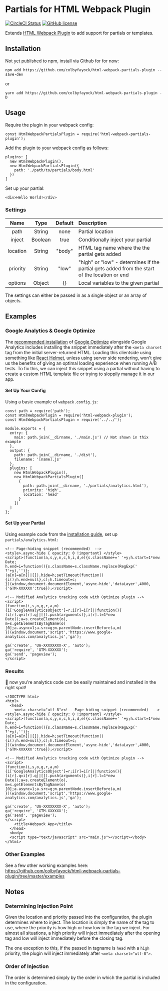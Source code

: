 # Partials for HTML Webpack Plugin

[![CircleCI Status](https://circleci.com/gh/colbyfayock/html-webpack-partials-plugin.svg?style=shield&circle-token=:circle-token)](https://circleci.com/gh/colbyfayock/html-webpack-partials-plugin) [![GitHub license](https://img.shields.io/badge/license-MIT-blue.svg)](https://github.com/colbyfayock/html-webpack-partials-plugin/blob/master/LICENSE)

Extends [HTML Webpack Plugin](https://github.com/jantimon/html-webpack-plugin) to add support for partials or templates.

## Installation

Not yet published to npm, install via Github for for now:
```
npm add https://github.com/colbyfayock/html-webpack-partials-plugin --save-dev
```
or
```
yarn add https://github.com/colbyfayock/html-webpack-partials-plugin -D
```

## Usage

Require the plugin in your webpack config:
```
const HtmlWebpackPartialsPlugin = require('html-webpack-partials-plugin');
```

Add the plugin to your webpack config as follows:
```
plugins: [
  new HtmlWebpackPlugin(),
  new HtmlWebpackPartialsPlugin({
    path: './path/to/partials/body.html'
  })
]
```

Set up your partial:
```
<div>Hello World!</div>
```

### Settings
| Name      | Type     | Default | Description
|:---------:|:--------:|:-------:|:----------|
| path      | String   | none    | Partial location
| inject    | Boolean  | true    | Conditionally inject your partial
| location  | String   | "body"  | HTML tag name where the the partial gets added
| priority  | String   | "low"   | "high" or "low" - determines if the partial gets added from the start of the location or end
| options   | Object   | {}      | Local variables to the given partial

The settings can either be passed in as a single object or an array of objects.

## Examples

### Google Analytics & Google Optimize

The [recommended installation](https://support.google.com/optimize/answer/6262084?hl=en) of [Google Optimize](https://www.google.com/analytics/optimize/) alongside Google Analytics includes installing the snippet immediately after the `<meta charset` tag from the initial server-returned HTML. Loading this clientside using something like [React Helmet](https://github.com/nfl/react-helmet), unless using server side rendering, won't give us the benefits of giving an optimal loading experience when running A/B tests. To fix this, we can inject this snippet using a partial without having to create a custom HTML template file or trying to sloppily manage it in our app.

#### Set Up Your Config
Using a basic example of `webpack.config.js`:
```
const path = require('path');
const HtmlWebpackPlugin = require('html-webpack-plugin');
const HtmlWebpackPartialsPlugin = require('../../');

module.exports = {
  entry: {
    main: path.join(__dirname, './main.js') // Not shown in thix example
  },
  output: {
    path: path.join(__dirname, './dist'),
    filename: '[name].js'
  },
  plugins: [
    new HtmlWebpackPlugin(),
    new HtmlWebpackPartialsPlugin([
      {
        path: path.join(__dirname, './partials/analytics.html'),
        priority: 'high',
        location: 'head'
      }
    ])
  ]
};
```
#### Set Up your Partial
Using example code from the [installation guide](https://support.google.com/optimize/answer/6262084?hl=en), set up `partials/analytics.html`:

```
<!-- Page-hiding snippet (recommended)  -->
<style>.async-hide { opacity: 0 !important} </style>
<script>(function(a,s,y,n,c,h,i,d,e){s.className+=' '+y;h.start=1*new Date;
h.end=i=function(){s.className=s.className.replace(RegExp(' ?'+y),'')};
(a[n]=a[n]||[]).hide=h;setTimeout(function(){i();h.end=null},c);h.timeout=c;
})(window,document.documentElement,'async-hide','dataLayer',4000,
{'GTM-XXXXXX':true});</script>

<!-- Modified Analytics tracking code with Optimize plugin -->
<script>
(function(i,s,o,g,r,a,m){i['GoogleAnalyticsObject']=r;i[r]=i[r]||function(){
(i[r].q=i[r].q||[]).push(arguments)},i[r].l=1*new Date();a=s.createElement(o),
m=s.getElementsByTagName(o)[0];a.async=1;a.src=g;m.parentNode.insertBefore(a,m)
})(window,document,'script','https://www.google-analytics.com/analytics.js','ga');

ga('create', 'UA-XXXXXXXX-X', 'auto');
ga('require', 'GTM-XXXXXX');
ga('send', 'pageview');
</script>
```

### Results
🙆 now you're analytics code can be easily maintained and installed in the right spot!
```
<!DOCTYPE html>
<html>
  <head>
    <meta charset="utf-8"><!-- Page-hiding snippet (recommended)  -->
<style>.async-hide { opacity: 0 !important} </style>
<script>(function(a,s,y,n,c,h,i,d,e){s.className+=' '+y;h.start=1*new Date;
h.end=i=function(){s.className=s.className.replace(RegExp(' ?'+y),'')};
(a[n]=a[n]||[]).hide=h;setTimeout(function(){i();h.end=null},c);h.timeout=c;
})(window,document.documentElement,'async-hide','dataLayer',4000,
{'GTM-XXXXXX':true});</script>

<!-- Modified Analytics tracking code with Optimize plugin -->
<script>
(function(i,s,o,g,r,a,m){i['GoogleAnalyticsObject']=r;i[r]=i[r]||function(){
(i[r].q=i[r].q||[]).push(arguments)},i[r].l=1*new Date();a=s.createElement(o),
m=s.getElementsByTagName(o)[0];a.async=1;a.src=g;m.parentNode.insertBefore(a,m)
})(window,document,'script','https://www.google-analytics.com/analytics.js','ga');

ga('create', 'UA-XXXXXXXX-X', 'auto');
ga('require', 'GTM-XXXXXX');
ga('send', 'pageview');
</script>
    <title>Webpack App</title>
  </head>
  <body>
  <script type="text/javascript" src="main.js"></script></body>
</html>
```

### Other Examples
See a few other working examples here: https://github.com/colbyfayock/html-webpack-partials-plugin/tree/master/examples

## Notes

### Determining Injection Point
Given the location and priority passed into the configuration, the plugin determines where to inject. The location is simply the name of the tag to use, where the priority is how high or how low in the tag we inject. For almost all situations, a high priority will inject immediately after the opening tag and low will inject immediately before the closing tag. 

The one exception to this, if the passed in tagname is `head` with a `high` priority, the plugin will inject immediately after `<meta charset="utf-8">`.

### Order of Injection
The order is determined simply by the order in which the partial is included in the configuration.
